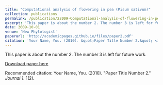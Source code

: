 ```yaml
---
title: "Computational analysis of flowering in pea (Pisum sativum)"
collection: publications
permalink: /publication/22009-Computational-analysis-of-flowering-in-pea
excerpt: 'This paper is about the number 2. The number 3 is left for future work.'
date: 2009-10-01
venue: 'New Phytologist'
paperurl: 'http://academicpages.github.io/files/paper2.pdf'
citation: 'Your Name, You. (2010). &quot;Paper Title Number 2.&quot; <i>Journal 1</i>. 1(2).'
---
```

This paper is about the number 2. The number 3 is left for future work.

[Download paper here](http://academicpages.github.io/files/paper2.pdf)

Recommended citation: Your Name, You. (2010). "Paper Title Number 2." <i>Journal 1</i>. 1(2).
